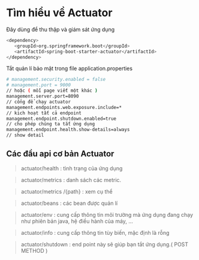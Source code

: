 # Tìm hiểu về Actuator

Đây dùng để thu thập và giám sát ứng dụng

```sh
<dependency>
   <groupId>org.springframework.boot</groupId>
   <artifactId>spring-boot-starter-actuator</artifactId>
</dependency>
```

Tắt quản lí bảo mật trong file application.properties

```sh
# management.security.enabled = false
# management.port = 9000
// hoặc ( mỗi page viết một khác )
management.server.port=8090
// cổng để chạy actuator
management.endpoints.web.exposure.include=*
// kich hoạt tất cả endpoint
management.endpoint.shutdown.enabled=true
// cho phép chúng ta tắt ứng dụng
management.endpoint.health.show-details=always
// show detail
```

## Các đầu api cơ bản Actuator

> actuator/health : tình trạng của ứng dụng

> actuator/metrics : danh sách các metric.

> actuator/metrics /{path} : xem cụ thể

> actuator/beans : các bean được quản lí

> actuator/env : cung cấp thông tin môi trường mà ứng dụng đang chạy như phiên bản java, hệ điều hành của máy, …

> actuator/info : cung cấp thông tin tùy biến, mặc định là rỗng

> actuator/shutdown : end point này sẽ giúp bạn tắt ứng dụng.( POST METHOD )
